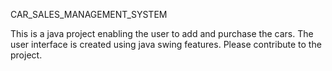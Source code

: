 CAR_SALES_MANAGEMENT_SYSTEM

This is a java project enabling the user to add and purchase the cars.
The user interface is created using java swing features.
Please contribute to the project.
